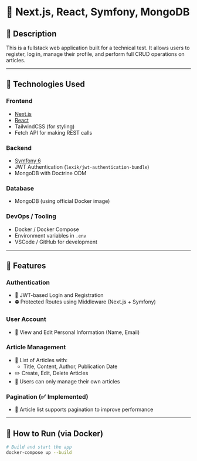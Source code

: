 # 🔐 Next.js, React, Symfony, MongoDB

## 🧾 Description

This is a fullstack web application built for a technical test. It allows users to register, log in, manage their profile, and perform full CRUD operations on articles.

---

## 🧰 Technologies Used

### Frontend
- [Next.js](https://nextjs.org/)
- [React](https://reactjs.org/)
- TailwindCSS (for styling)
- Fetch API for making REST calls

### Backend
- [Symfony 6](https://symfony.com/)
- JWT Authentication (`lexik/jwt-authentication-bundle`)
- MongoDB with Doctrine ODM

### Database
- MongoDB (using official Docker image)

### DevOps / Tooling
- Docker / Docker Compose
- Environment variables in `.env`
- VSCode / GitHub for development

---

## 🚀 Features

### Authentication
- 🔐 JWT-based Login and Registration
- ⛔ Protected Routes using Middleware (Next.js + Symfony)

### User Account
- 👤 View and Edit Personal Information (Name, Email)

### Article Management
- 📃 List of Articles with:
  - Title, Content, Author, Publication Date
- ✏️ Create, Edit, Delete Articles
- 🔐 Users can only manage their own articles

### Pagination (✅ Implemented)
- 📄 Article list supports pagination to improve performance

---

## 🐳 How to Run (via Docker)

```bash
# Build and start the app
docker-compose up --build

